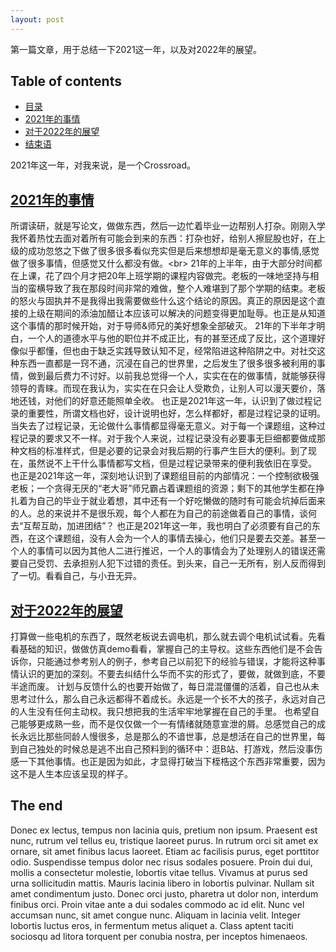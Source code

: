 ```yaml
---
layout: post
---
```


第一篇文章，用于总结一下2021这一年，以及对2022年的展望。

## Table of contents
- [目录](#目录)
- [2021年的事情](#2021年的事情)
- [对于2022年的展望](#对于2022年的展望)
- [结束语](#结束语)

2021年这一年，对我来说，是一个Crossroad。

## [2021年的事情](#2021年的事情)

   所谓读研，就是写论文，做做东西，然后一边忙着毕业一边帮别人打杂。刚刚入学我怀着热忱去面对着所有可能会到来的东西：打杂也好，给别人擦屁股也好，在上级的成功忽悠之下做了很多很多看似充实但是后来想想却是毫无意义的事情,感觉做了很多事情，但感觉又什么都没有做。\<br>
   21年的上半年，由于大部分时间都在上课，花了四个月才把20年上班学期的课程内容做完。老板的一味地坚持与相当的蛮横导致了我在那段时间非常的难做，整个人难堪到了那个学期的结束。老板的怒火与固执并不是我得出我需要做些什么这个结论的原因。真正的原因是这个直接的上级在期间的添油加醋让本应该可以解决的问题变得更加耻辱。也正是从知道这个事情的那时候开始，对于导师&师兄的美好想象全部破灭。
  21年的下半年才明白，一个人的道德水平与他的职位并不成正比，有的甚至还成了反比，这个道理好像似乎都懂，但也由于缺乏实践导致认知不足，经常陷进这种陷阱之中。对社交这种东西一直都是一窍不通，沉浸在自己的世界里，之后发生了很多很多被利用的事情，做到最后费力不讨好。以前我总觉得一个人，实实在在的做事情，就能够获得领导的青睐。而现在我认为，实实在在只会让人受欺负，让别人可以漫天要价，落地还钱，对他们的好意还能照单全收。
   也正是2021年这一年，认识到了做过程记录的重要性，所谓文档也好，设计说明也好，怎么样都好，都是过程记录的证明。当失去了过程记录，无论做什么事情都显得毫无意义。对于每一个课题组，这种过程记录的要求又不一样。对于我个人来说，过程记录没有必要事无巨细都要做成那种文档的标准样式，但是必要的记录会对我后期的行事产生巨大的便利。到了现在，虽然说不上干什么事情都写文档，但是过程记录带来的便利我依旧在享受。
   也正是2021年这一年，深刻地认识到了课题组目前的内部情况：一个控制欲极强老板；一个贪得无厌的“老大哥”师兄霸占着课题组的资源；剩下的其他学生都在挣扎着为自己的毕业于就业着想，其中还有一个好吃懒做的随时有可能会坑掉后面来的人。总的来说并不是很乐观，每个人都在为自己的前途做着自己的事情，谈何去“互帮互助，加进团结”？
   也正是2021年这一年，我也明白了必须要有自己的东西，在这个课题组，没有人会为一个人的事情去操心，他们只是要去交差。甚至一个人的事情可以因为其他人二进行推迟，一个人的事情会为了处理别人的错误还需要自己受罚、去承担别人犯下过错的责任。到头来，自己一无所有，别人反而得到了一切。看看自己，与小丑无异。

## [对于2022年的展望](#对于2022年的展望)

   打算做一些电机的东西了，既然老板说去调电机，那么就去调个电机试试看。先看看基础的知识，做做仿真demo看看，掌握自己的主导权。这些东西他们是不会告诉你，只能通过参考别人的例子，参考自己以前犯下的经验与错误，才能将这种事情认识的更加的深刻。不要去纠结什么华而不实的形式了，要做，就做到底，不要半途而废。
   计划与反馈什么的也要开始做了，每日混混僵僵的活着，自己也从未思考过什么，那么自己永远都得不着成长。永远是一个长不大的孩子，永远对自己的人生没有任何主动权。我只想把我的生活牢牢地掌握在自己的手里。
   也希望自己能够更成熟一些，而不是仅仅做一个一有情绪就随意宣泄的屑。总感觉自己的成长永远比那些同龄人慢很多，总是那么的不谙世事，总是想活在自己的世界里，每到自己独处的时候总是逃不出自己预料到的循环中：逛B站、打游戏，然后没事伤感一下其他事情。也正是因为如此，才显得打破当下桎梏这个东西非常重要，因为这不是人生本应该呈现的样子。

## The end

Donec ex lectus, tempus non lacinia quis, pretium non ipsum. Praesent est nunc, rutrum vel tellus eu, tristique laoreet purus. In rutrum orci sit amet ex ornare, sit amet finibus lacus laoreet. Etiam ac facilisis purus, eget porttitor odio. Suspendisse tempus dolor nec risus sodales posuere. Proin dui dui, mollis a consectetur molestie, lobortis vitae tellus. Vivamus at purus sed urna sollicitudin mattis. Mauris lacinia libero in lobortis pulvinar. Nullam sit amet condimentum justo. Donec orci justo, pharetra ut dolor non, interdum finibus orci. Proin vitae ante a dui sodales commodo ac id elit. Nunc vel accumsan nunc, sit amet congue nunc. Aliquam in lacinia velit. Integer lobortis luctus eros, in fermentum metus aliquet a. Class aptent taciti sociosqu ad litora torquent per conubia nostra, per inceptos himenaeos.

